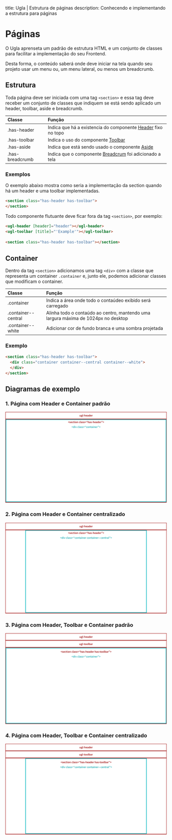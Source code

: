 title: Ugla | Estrutura de páginas
description: Conhecendo e implementando a estrutura para páginas

# Páginas

O Ugla aprenseta um padrão de estrutura HTML e um conjunto de classes para facilitar a implementação do seu Frontend.

Desta forma, o conteúdo saberá onde deve iniciar na tela quando seu projeto usar um menu ou, um menu lateral, ou menos um breadcrumb.

## Estrutura
Toda página deve ser iniciada com uma tag `<section>` e essa tag deve receber um conjunto de classes que indiquem se está sendo aplicado um header, toolbar, aside e breadcrumb.

Classe         | Função
:------------- | :------------
.has-header     | Indica que há a existencia do componente [Header](../components/header) fixo no topo
.has-toolbar    | Indica o uso do componente [Toolbar](../components/toolbar)
.has-aside      | Indica que está sendo usado o componente [Aside](../components/aside)
.has-breadcrumb | Indica que o componente [Breadcrum](../components/breadcrumb) foi adicionado a tela

### Exemplos
O exemplo abaixo mostra como seria a implementação da section quando há um header e uma toolbar implementadas.

```html
<section class="has-header has-toolbar">
</section>
```

Todo componente flutuante deve ficar fora da tag `<section>`, por exemplo:

```html
<ugl-header [header]="header"></ugl-header>
<ugl-toolbar [title]="'Example'"></ugl-toolbar>

<section class="has-header has-toolbar"></section>
```

## Container
Dentro da tag `<section>` adicionamos uma tag `<div>` com a classe que representa um container `.container` e, junto ele, podemos adicionar classes que modificam o container.

Classe                 | Função
:--------------------- | :------------
.container             | Indica a área onde todo o contaúdeo exibido será carregado
.container--central    | Alinha todo o contaúdo ao centro, mantendo uma largura máxima de 1024px no desktop
.container--white      | Adicionar cor de fundo branca e uma sombra projetada

### Exemplo
```html
<section class="has-header has-toolbar">
  <div class="container container--central container--white">
  </div>
</section>
```

## Diagramas de exemplo

### 1. Página com Header e Container padrão
[![has-header_container](_images/has-header_container.png)](_images/has-header_container.png)

### 2. Página com Header e Container centralizado
[![has-header_container-centered](_images/has-header_container-centered.png)](_images/has-header_container-centered.png)

### 3. Página com Header, Toolbar e Container padrão
[![has-header_has_toolbar-container](_images/has-header_has_toolbar-container.png)](_images/has-header_has_toolbar-container.png)

### 4. Página com Header, Toolbar e Container centralizado
[![has-header_has_toolbar-container-centered](_images/has-header_has_toolbar-container-centered.png)](_images/has-header_has_toolbar-container-centered.png)